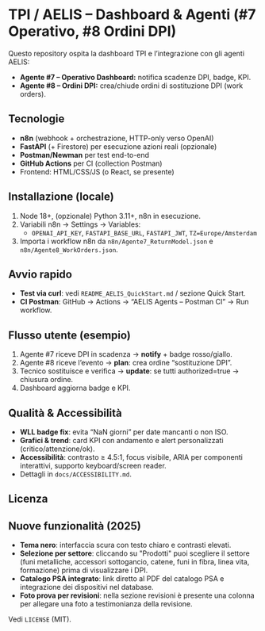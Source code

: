 # TPI / AELIS – Dashboard & Agenti (#7 Operativo, #8 Ordini DPI)

Questo repository ospita la dashboard TPI e l’integrazione con gli agenti AELIS:
- **Agente #7 – Operativo Dashboard:** notifica scadenze DPI, badge, KPI.
- **Agente #8 – Ordini DPI:** crea/chiude ordini di sostituzione DPI (work orders).

## Tecnologie
- **n8n** (webhook + orchestrazione, HTTP-only verso OpenAI)
- **FastAPI** (+ Firestore) per esecuzione azioni reali (opzionale)
- **Postman/Newman** per test end-to-end
- **GitHub Actions** per CI (collection Postman)
- Frontend: HTML/CSS/JS (o React, se presente)

## Installazione (locale)
1. Node 18+, (opzionale) Python 3.11+, n8n in esecuzione.
2. Variabili n8n → Settings → Variables:
   - `OPENAI_API_KEY`, `FASTAPI_BASE_URL`, `FASTAPI_JWT`, `TZ=Europe/Amsterdam`
3. Importa i workflow n8n da `n8n/Agente7_ReturnModel.json` e `n8n/Agente8_WorkOrders.json`.

## Avvio rapido
- **Test via curl**: vedi `README_AELIS_QuickStart.md` / sezione Quick Start.
- **CI Postman**: GitHub → Actions → “AELIS Agents – Postman CI” → Run workflow.

## Flusso utente (esempio)
1. Agente #7 riceve DPI in scadenza → **notify** + badge rosso/giallo.
2. Agente #8 riceve l’evento → **plan**: crea ordine “sostituzione DPI”.
3. Tecnico sostituisce e verifica → **update**: se tutti authorized=true → chiusura ordine.
4. Dashboard aggiorna badge e KPI.

## Qualità & Accessibilità
- **WLL badge fix**: evita “NaN giorni” per date mancanti o non ISO.
- **Grafici & trend**: card KPI con andamento e alert personalizzati (critico/attenzione/ok).
- **Accessibilità**: contrasto ≥ 4.5:1, focus visibile, ARIA per componenti interattivi, supporto keyboard/screen reader.
- Dettagli in `docs/ACCESSIBILITY.md`.

## Licenza

## Nuove funzionalità (2025)
- **Tema nero**: interfaccia scura con testo chiaro e contrasti elevati.
- **Selezione per settore**: cliccando su "Prodotti" puoi scegliere il settore (funi metalliche, accessori sottogancio, catene, funi in fibra, linea vita, formazione) prima di visualizzare i DPI.
- **Catalogo PSA integrato**: link diretto al PDF del catalogo PSA e integrazione dei dispositivi nel database.
- **Foto prova per revisioni**: nella sezione revisioni è presente una colonna per allegare una foto a testimonianza della revisione.

Vedi `LICENSE` (MIT).
